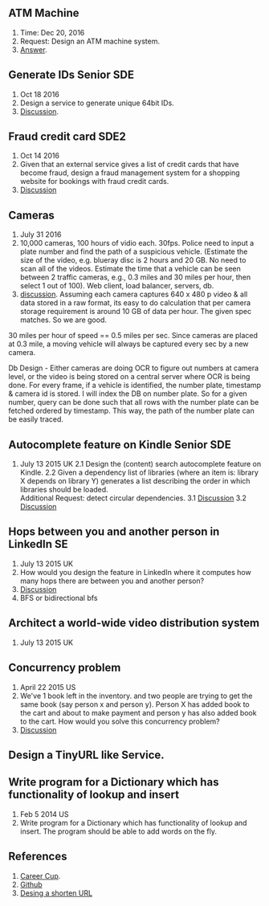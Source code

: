 ## ATM Machine
1. Time: Dec 20, 2016
2. Request: Design an ATM machine system.   
3. [Answer](https://www.careercup.com/question?id=5747801813155840). 

## Generate IDs Senior SDE
1. Oct 18 2016
2. Design a service to generate unique 64bit IDs. 
3. [Discussion](https://www.careercup.com/question?id=5700380391374848). 

## Fraud credit card SDE2
1. Oct 14 2016
2. Given that an external service gives a list of credit cards that have become fraud, design a fraud management system for 
a shopping website for bookings with fraud credit cards.  
3. [Discussion](https://www.careercup.com/question?id=6217926366461952) 

## Cameras 
1. July 31 2016
2. 10,000 cameras, 100 hours of vidio each. 30fps. Police need to input a plate number and find the path of a suspicious vehicle. 
(Estimate the size of the video, e.g. blueray disc is 2 hours and 20 GB. No need to scan all of the videos. Estimate the time 
that a vehicle can be seen between 2 traffic cameras, e.g., 0.3 miles and 30 miles per hour, then select 1 out of 100). 
Web client, load balancer, servers, db. 
3. [discussion](https://www.careercup.com/question?id=5651635687653376). 
Assuming each camera captures 640 x 480 p video & all data stored in a raw format, its easy to do calculation that 
per camera storage requirement is around 10 GB of data per hour. The given spec matches. So we are good. 

30 miles per hour of speed == 0.5 miles per sec. Since cameras are placed at 0.3 mile, a moving vehicle will 
always be captured every sec by a new camera.

Db Design - Either cameras are doing OCR to figure out numbers at camera level, or the video is being stored on a 
central server where OCR is being done. For every frame, if a vehicle is identified, the number plate, timestamp & camera id 
is stored. I will index the DB on number plate. So for a given number, 
query can be done such that all rows with the number plate can be fetched ordered by timestamp. 
This way, the path of the number plate can be easily traced.

## Autocomplete feature on Kindle Senior SDE
1. July 13 2015 UK
2.1 Design the (content) search autocomplete feature on Kindle. 
2.2 Given a dependency list of libraries (where an item is: library X depends on library Y) generates a list
describing the order in which libraries should be loaded.   
Additional Request: detect circular dependencies. 
3.1 [Discussion](https://www.careercup.com/question?id=5695181485506560) 
3.2 [Discussion](https://www.careercup.com/question?id=5134681810927616)  

## Hops between you and another person in LinkedIn SE
1. July 13 2015 UK
2. How would you design the feature in LinkedIn where it computes how many hops there are between you and another person? 
3. [Discussion](https://www.careercup.com/question?id=5174144037552128) 
4. BFS or bidirectional bfs


## Architect a world-wide video distribution system
1. July 13 2015 UK


## Concurrency problem
1. April 22 2015 US
2. We've 1 book left in the inventory. and two people are trying to get the same book (say person x and person y). Person X has
added book to the cart and about to make payment and person y has also added book to the cart. 
How would you solve this concurrency problem? 
3. [Discussion](https://www.careercup.com/question?id=5696069105090560) 

## Design a TinyURL like Service. 

## Write program for a Dictionary which has functionality of lookup and insert
1. Feb 5 2014 US
2. Write program for a Dictionary which has functionality of lookup and insert. The program should be able to add words on the fly. 











## References
1. [Career Cup](https://www.careercup.com/page?pid=system-design-interview-questions). 
2. [Github](https://github.com/checkcheckzz/system-design-interview) 
3. [Desing a shorten URL](https://www.hiredintech.com/system-design/the-system-design-process/) 
